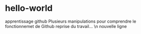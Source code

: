 # hello-world
apprentissage github
Plusieurs manipulations pour comprendre le fonctionnemet de Github
reprise du travail... \n
nouvelle ligne
